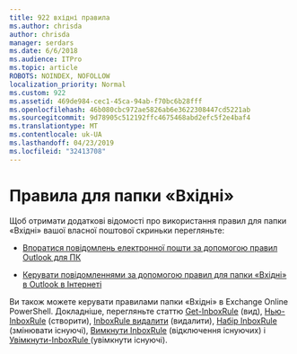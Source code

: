 ```yaml
---
title: 922 вхідні правила
ms.author: chrisda
author: chrisda
manager: serdars
ms.date: 6/6/2018
ms.audience: ITPro
ms.topic: article
ROBOTS: NOINDEX, NOFOLLOW
localization_priority: Normal
ms.custom: 922
ms.assetid: 469de984-cec1-45ca-94ab-f70bc6b28fff
ms.openlocfilehash: 46b080cbc972ae5826ab6e3622308447cd5221ab
ms.sourcegitcommit: 9d78905c512192ffc4675468abd2efc5f2e4baf4
ms.translationtype: MT
ms.contentlocale: uk-UA
ms.lasthandoff: 04/23/2019
ms.locfileid: "32413708"
---
```

# <a name="inbox-rules"></a>Правила для папки «Вхідні»

Щоб отримати додаткові відомості про використання правил для папки «Вхідні» вашої власної поштової скриньки перегляньте:

- [Впоратися повідомлень електронної пошти за допомогою правил Outlook для ПК](https://support.office.com/article/c24f5dea-9465-4df4-ad17-a50704d66c59.aspx)

- [Керувати повідомленнями за допомогою правил для папки «Вхідні» в Outlook в Інтернеті](https://support.office.com/article/8400435c-f14e-4272-9004-1548bb1848f2.aspx)

Ви також можете керувати правилами папки «Вхідні» в Exchange Online PowerShell. Докладніше, перегляньте статтю [Get-InboxRule](https://docs.microsoft.com/powershell/module/exchange/mailboxes/get-inboxrule) (вид), [Нью-InboxRule](https://docs.microsoft.com/powershell/module/exchange/mailboxes/new-inboxrule) (створити), [InboxRule видалити](https://docs.microsoft.com/powershell/module/exchange/mailboxes/remove-inboxrule) (видалити), [Набір InboxRule](https://docs.microsoft.com/powershell/module/exchange/mailboxes/set-inboxrule) (змінювати існуючі), [Вимкнути InboxRule](https://docs.microsoft.com/powershell/module/exchange/mailboxes/disable-inboxrule) (відключення існуючих) і [Увімкнути-InboxRule ](https://docs.microsoft.com/powershell/module/exchange/mailboxes/enable-inboxrule)(увімкнути існуючі).
